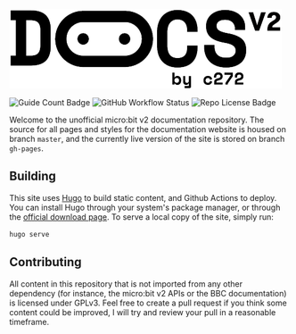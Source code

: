 ![](/static/images/logo-small.png)

<img style="display: inline-block; margin:0;" alt="Guide Count Badge" src="https://img.shields.io/github/directory-file-count/c272/microbit-v2-docs/content?label=guides"> <img style="display: inline-block; margin:0;" alt="GitHub Workflow Status" src="https://img.shields.io/github/actions/workflow/status/c272/microbit-v2-docs/gh-pages.yml"> <img style="display: inline-block; margin:0;" alt="Repo License Badge" src="https://img.shields.io/github/license/c272/microbit-v2-docs">

Welcome to the unofficial micro:bit v2 documentation repository. The source for all pages and styles for the documentation website is housed on branch `master`, and the currently live version of the site is stored on branch `gh-pages`.

## Building
This site uses [Hugo](https://gohugo.io) to build static content, and Github Actions to deploy. You can install Hugo through your system's package manager, or through the [official download page](). To serve a local copy of the site, simply run:
```bash
hugo serve
```

## Contributing
All content in this repository that is not imported from any other dependency (for instance, the micro:bit v2 APIs or the BBC documentation) is licensed under GPLv3. Feel free to create a pull request if you think some content could be improved, I will try and review your pull in a reasonable timeframe.